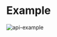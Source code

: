 # Example

![api-example](https://user-images.githubusercontent.com/37901879/126590243-4f2cdc41-d74c-4d38-b077-66b47f690048.gif)
